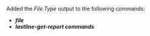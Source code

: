 Added the *File.Type* output to the following commands:
  - ***file***
  - ***lastline-get-report commands***
